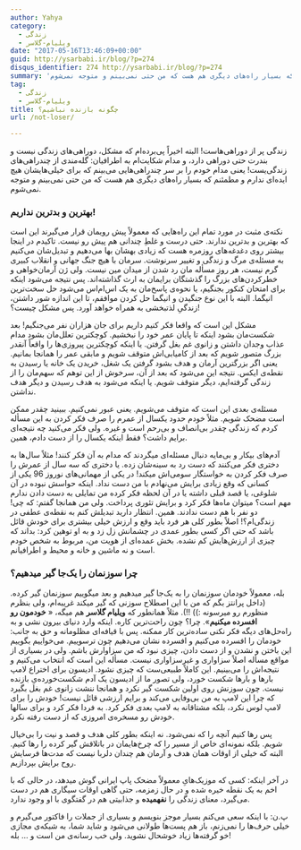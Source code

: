 ```yaml
---
author: Yahya
category:
  - زندگی
  - ویلیام-گلاسر
date: "2017-05-16T13:46:09+00:00"
guid: http://ysarbabi.ir/blog/?p=274
disqus_identifier: 274 http://ysarbabi.ir/blog/?p=274
summary: 'زندگی پر از دوراهی‌هاست!‌ البته اخیراً پی‌برده‌ام که مشکل، دوراهی‌های زندگی نیست و بندرت حتی دوراهی دارد، و مدام شکایت‌ام به اطرافیان: گله‌مندی از چندراهی‌های زندگی‌یست! یعنی مدام خودم را بر سر چندراهی‌هایی می‌بینم که برای خیلی‌هایشان هیچ ایده‌ای ندارم و مطمئنم که بسیار راه‌های دیگری هم هست که من حتی نمی‌بینم و متوجه نمی‌شوم.'
tag:
  - زندگی
  - ویلیام-گلاسر
title: چگونه بازنده نباشیم؟
url: /not-loser/

---
```

زندگی پر از دوراهی‌هاست!‌ البته اخیراً پی‌برده‌ام که مشکل، دوراهی‌های زندگی نیست و بندرت حتی دوراهی دارد، و مدام شکایت‌ام به اطرافیان: گله‌مندی از چندراهی‌های زندگی‌یست! یعنی مدام خودم را بر سر چندراهی‌هایی می‌بینم که برای خیلی‌هایشان هیچ ایده‌ای ندارم و مطمئنم که بسیار راه‌های دیگری هم هست که من حتی نمی‌بینم و متوجه نمی‌شوم.

### بهترین و بدترین نداریم!

نکته‌ی مثبت در مورد تمام این راه‌هایی که معمولاً پیش رویمان قرار می‌گیرند این است که بهترین و بدترین ندارند. حتی درست و غلطِ چندانی هم پیش رو نیست. تاکیدم در اینجا بیشتر روی دغدغه‌های روزمره هست که زیادی بهشان بها می‌دهیم و تبدیل‌شان می‌کنیم به مسئله‌ی مرگ و زندگی و تغییر سرنوشت. سرمان با هیچ جنگ جهانی و انقلاب کبیری گرم نیست، هر روز مسأله مان رد شدن از میدان مین نیست. ولی ژن آرمان‌خواهی و خطرکردن‌های بزرگ را گذشتگان برایمان به ارث گذاشته‌اند. پس نتیجه می‌شود اینکه برای امتحان کنکور بجنگیم، یا نحوه‌ی پاسخ‌مان به یک اس‌ام‌اس می‌شود حل سخت‌ترین انیگما. البته با این نوع جنگیدن و انیگما حل کردن موافقم، تا این اندازه شور داشتن، زندگیِ لذتبخشی به همراه خواهد آورد. پس مشکل چیست؟!

مشکل این است که واقعا فکر کنیم داریم برای جان هزاران نفر می‌جنگیم! بعد شکست‌مان بشود اینکه تا پایان عمر خود را نبخشیم. کوچکترین تعلل‌مان بشود مدام عذاب وجدان داشتن و زانوی غم بغل گرفتن. یا اینکه کوچکترین پیروزی‌ها را واقعاً آنقدر بزرگ متصور شویم که بعد از کامیابی‌اش متوقف شویم و مابقی عمر را همانجا بمانیم. یعنی اگر بزرگترین آرمان و هدف بشود گرفتن یک شغل، خریدن یک خانه یا رسیدن به نقطه‌ی ایکس. نتیجه این می‌شود که بعد از آن، سرخوش از این توهم که سهم‌مان را از زندگی گرفته‌ایم، دیگر متوقف شویم. یا اینکه می‌شود به هدف رسیدن و دیگر هدف نداشتن.

مسئله‌ی بعدی این است که متوقف می‌شویم. یعنی عبور نمی‌کنیم. ببینید چقدر ممکن است مضحک شویم. مثلاً خودم حدود یکسال از عمرم را صرف فکر کردن به این مسأله کردم که زندگی چقدر بی‌انصاف و بی‌رحم است و غیره. ولی فکر می‌کنید چه نتیجه‌ای برایم داشت؟ فقط اینکه یکسال را از دست دادم، همین.

آدم‌های بیکار و بی‌مایه دنبال مسئله‌ای میگردند که مدام به آن فکر کنند! مثلاً سال‌ها به دختری فکر می‌کنند که دست رد به سینه‌شان زده. یا دختری که سه سال از عمرش را صرف فکر کردن به خواستگار سومی‌اش میکند! در یکی از مهمانی‌های نوروز 96 یکی از کسانی که وقع زیادی برایش می‌نهادم با من دست نداد. اینکه حواسش نبوده در آن شلوغی، یا قصد قبلی داشته یا در آن لحظه فکر کرده من تمایلی به دست دادن ندارم مهم است؟ میتوان ماه‌ها فکر کرد و برایش تئوری پرداخت. ولی من همانجا گفتم: که چی! دو نفر با هم دست ندادند. همین. انتظار دارید تبدیلش کنم به نقطه‌ی عطفی در زندگی‌ام؟! اصلاً بطور کلی هر فرد باید وقع و ارزش خیلی بیشتری برای خودش قائل باشد که حتی اگر کسی بطور عمدی در چشمانش زل زد و به او توهین کرد: بداند که چیزی از ارزش‌هایش کم نشده. بخش عمده‌ای از هویت من، مربوط به شخص خودم است و نه ماشین و خانه و محیط و اطرافیانم.

### چرا سوزنمان را یک‌جا گیر میدهیم؟

بله، معمولاً خودمان سوزنمان را به یک‌جا گیر میدهیم و بعد میگوییم سوزنمان گیر کرده. (داخل پرانتز بگم که من با این اصطلاح سوزنی که گیر میکند غریبه‌ام، ولی بنظرم منظورم رو میرسونه :)) !!). مثلاً همانطور که **ویلیام گلاسر** هم میگه، « **خودمون رو افسرده میکنیم**». چرا؟ چون راحت‌ترین کاره. اینکه وارد دنیای بیرون نشی و به راه‌حل‌های دیگه فکر نکنی ساده‌ترین کار ممکنه. پس با قیافه‌ای مظلومانه و حق به جانب: خودمان را افسرده می‌کنیم و افسرده نشان می‌دهیم چون ترسوییم. می‌خواییم بگوییم این باختن و نشدن و از دست دادن، چیزی نبود که من سزاوارش باشم. ولی در بسیاری از مواقع مسأله اصلاً سزاواری و غیرسزاواری نیست. مسأله این است که انتخاب می‌کنیم و نتیجه‌اش را می‌بینیم. این کاملاً طبیعی‌ست که چیزی نشود. ادیسون برای اختراع لامپ بارها و بارها شکست خورد، ولی تصور ما از ادیسون یک آدم شکست‌خورده‌یِ بازنده نیست. چون سوزنش روی اولین شکست گیر نکرد و همانجا ننشت زانوی غم بغل بگیرد که چرا این لامپ به من بی‌وفایی می‌کند و برایم ارزشی قائل نیست! خودش را برای لامپ لوس نکرد، بلکه مشتاقانه به لامپ بعدی فکر کرد. به فردا فکر کرد و برای سالها خودش رو مسخره‌ی امروزی که از دست رفته نکرد.

پس رها کنیم آنچه را که نمی‌شود. نه اینکه بطور کلی هدف و قصد و نیت را بی‌خیال شویم. بلکه نمونه‌ای خاص از مسیر را که چرخ‌هایمان در باتلاقش گیر کرده را رها کنیم. البته که خیلی از اوقات همان هدف و آرمان هم چندان دلربا نیست که مدت‌ها فرسایش روح برایش بپردازیم.

در آخر اینکه: کسی که موزیک‌هایِ معمولاً مضحک پاپ ایرانی گوش میدهد، در حالی که با اخم به یک نقطه خیره شده و در حال زمزمه، حتی گاهی اوقات سیگاری هم در دست می‌گیرد، معنای زندگی را **نفهمیده** و جذابیتی هم در گفتگوی با او وجود ندارد.

پ.ن: با اینکه سعی می‌کنم بسیار موجز بنویسم و بسیاری از جملات را فاکتور می‌گیرم و خیلی حرف‌ها را نمی‌زنم، باز هم پست‌ها طولانی می‌شود و شاید شما، به شبکه‌ی مجازی خو گرفته‌ها زیاد خوشحال نشوید. ولی خب رسانه‌ی من است و ... بله!
